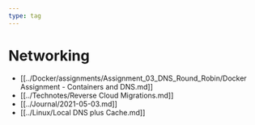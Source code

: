 ```yaml
---
type: tag
---
```

# Networking

- [[../Docker/assignments/Assignment_03_DNS_Round_Robin/Docker Assignment - Containers and DNS.md]]
- [[../Technotes/Reverse Cloud Migrations.md]]
- [[../Journal/2021-05-03.md]]
- [[../Linux/Local DNS plus Cache.md]]

